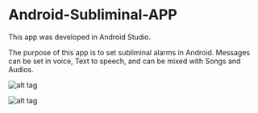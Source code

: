 # Android-Subliminal-APP
This app was developed in Android Studio.

The purpose of this app is to set subliminal alarms in Android. Messages can be set in voice, Text to speech, and can 
be mixed with Songs and Audios.


![alt tag](http://s19.postimg.org/fnwwq6943/layout1.jpg)

![alt tag](http://s19.postimg.org/hd5zy8otf/layout2.jpg)

